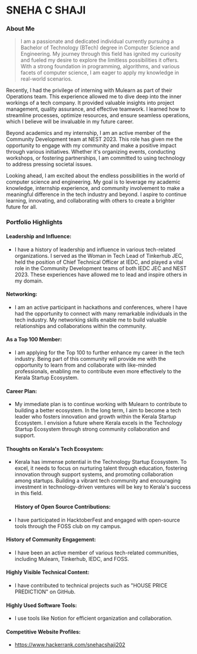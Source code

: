 # SNEHA C SHAJI 

### About Me

> I am a passionate and dedicated individual currently pursuing a Bachelor of Technology (BTech) degree in Computer Science and Engineering. My journey through this field has ignited my curiosity and fueled my desire to explore the limitless possibilities it offers. With a strong foundation in programming, algorithms, and various facets of computer science, I am eager to apply my knowledge in real-world scenarios.

Recently, I had the privilege of interning with Mulearn as part of their Operations team. This experience allowed me to dive deep into the inner workings of a tech company. It provided valuable insights into project management, quality assurance, and effective teamwork. I learned how to streamline processes, optimize resources, and ensure seamless operations, which I believe will be invaluable in my future career.

Beyond academics and my internship, I am an active member of the Community Development team at NEST 2023. This role has given me the opportunity to engage with my community and make a positive impact through various initiatives. Whether it's organizing events, conducting workshops, or fostering partnerships, I am committed to using technology to address pressing societal issues.

Looking ahead, I am excited about the endless possibilities in the world of computer science and engineering. My goal is to leverage my academic knowledge, internship experience, and community involvement to make a meaningful difference in the tech industry and beyond. I aspire to continue learning, innovating, and collaborating with others to create a brighter future for all.


### Portfolio Highlights


#### Leadership and Influence:

- I have a history of leadership and influence in various tech-related organizations. I served as the Woman in Tech Lead of Tinkerhub JEC, held the position of Chief Technical Officer at IEDC, and played a vital role in the Community Development teams of both IEDC JEC and NEST 2023. These experiences have allowed me to lead and inspire others in my domain.

#### Networking:

- I am an active participant in hackathons and conferences, where I have had the opportunity to connect with many remarkable individuals in the tech industry. My networking skills enable me to build valuable relationships and collaborations within the community.

#### As a Top 100 Member:

- I am applying for the Top 100 to further enhance my career in the tech industry. Being part of this community will provide me with the opportunity to learn from and collaborate with like-minded professionals, enabling me to contribute even more effectively to the Kerala Startup Ecosystem.

#### Career Plan: 

- My immediate plan is to continue working with Mulearn to contribute to building a better ecosystem. In the long term, I aim to become a tech leader who fosters innovation and growth within the Kerala Startup Ecosystem. I envision a future where Kerala excels in the Technology Startup Ecosystem through strong community collaboration and support.

#### Thoughts on Kerala's Tech Ecosystem:

- Kerala has immense potential in the Technology Startup Ecosystem. To excel, it needs to focus on nurturing talent through education, fostering innovation through support systems, and promoting collaboration among startups. Building a vibrant tech community and encouraging investment in technology-driven ventures will be key to Kerala's success in this field.

  #### History of Open Source Contributions:

- I have participated in HacktoberFest and engaged with open-source tools through the FOSS club on my campus.

#### History of Community Engagement:

-  I have been an active member of various tech-related communities, including Mulearn, Tinkerhub, IEDC, and FOSS.

#### Highly Visible Technical Content:

- I have contributed to technical projects such as "HOUSE PRICE PREDICTION" on GitHub.

#### Highly Used Software Tools:

- I use tools like Notion for efficient organization and collaboration.

#### Competitive Website Profiles:

- https://www.hackerrank.com/snehacshaji202
